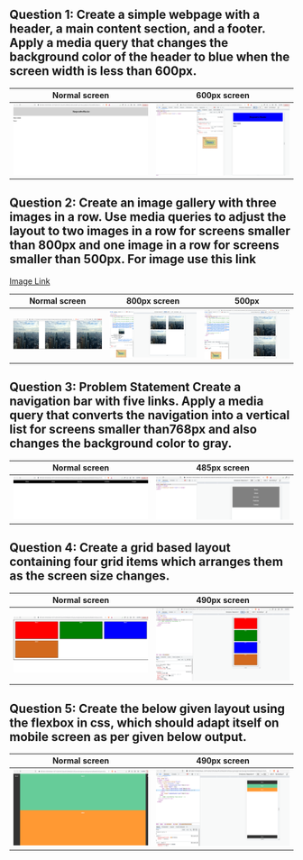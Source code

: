 ## Question 1: Create a simple webpage with a header, a main content section, and a footer. Apply a media query that changes the background color of the header to blue when the screen width is less than 600px.

|                 Normal screen                  |                  600px screen                  |
| :--------------------------------------------: | :--------------------------------------------: |
| ![Question 1 Screenshot](Screenshots/Q1.1.png) | ![Question 1 Screenshot](Screenshots/Q1.2.png) |

<!-- ![Question 1 Screenshot](Screenshots/Q1.1.png) -->

## Question 2: Create an image gallery with three images in a row. Use media queries to adjust the layout to two images in a row for screens smaller than 800px and one image in a row for screens smaller than 500px. For image use this link

[Image Link](https://images.unsplash.com/photo-1431538510849-b719825bf08b?auto=format&fit=crop&q=80&w=1846&ixlib=rb-4.0.3&ixid=M3wxMjA3fDB8MHxwaG90by1wYWdlfHx8fGVufDB8fHx8fA%3D%3D)

|                 Normal screen                  |                  800px screen                  |                     500px                      |
| :--------------------------------------------: | :--------------------------------------------: | :--------------------------------------------: |
| ![Question 2 Screenshot](Screenshots/Q2.1.png) | ![Question 2 Screenshot](Screenshots/Q2.3.png) | ![Question 2 Screenshot](Screenshots/Q2.2.png) |

<!-- ![Question 2 Screenshot](Screenshots/Q2.png) -->

## Question 3: Problem Statement Create a navigation bar with five links. Apply a media query that converts the navigation into a vertical list for screens smaller than768px and also changes the background color to gray.

|                 Normal screen                  |                  485px screen                  |
| :--------------------------------------------: | :--------------------------------------------: |
| ![Question 3 Screenshot](Screenshots/Q3.1.png) | ![Question 3 Screenshot](Screenshots/Q3.2.png) |

<!-- ![Question 3 Screenshot](Screenshots/Q3.png) -->

## Question 4: Create a grid based layout containing four grid items which arranges them as the screen size changes.

|                 Normal screen                  |                  490px screen                  |
| :--------------------------------------------: | :--------------------------------------------: |
| ![Question 4 Screenshot](Screenshots/Q4.1.png) | ![Question 4 Screenshot](Screenshots/Q4.2.png) |

<!-- ![Question 4 Screenshot](Screenshots/Q4.png) -->

## Question 5: Create the below given layout using the flexbox in css, which should adapt itself on mobile screen as per given below output.

|                 Normal screen                  |                  490px screen                  |
| :--------------------------------------------: | :--------------------------------------------: |
| ![Question 5 Screenshot](Screenshots/Q5.1.png) | ![Question 5 Screenshot](Screenshots/Q5.2.png) |

<!-- ![Question 5 Screenshot](Screenshots/Q5.png) -->
